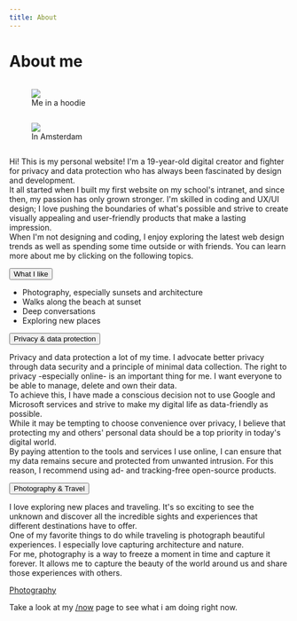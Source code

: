 ```yaml
---
title: About
---
```


<h1 class="page-title">About me</h1>
<div class="row">
<div class="column">
<figure>
<img src="/user/themes/luke/images/luke-1.jpg">
<figcaption>Me in a hoodie</figcaption>
</figure>
</div>
<div class="column">
<figure>
<img src="/user/themes/luke/images/luke-2.jpg">
<figcaption>In Amsterdam</figcaption>
</figure>
</div>
</div>
<p>Hi! This is my personal website! I'm a 19-year-old digital creator and fighter for privacy and data protection who has always been fascinated by design and development. <br />It all started when I built my first website on my school's intranet, and since then, my passion has only grown stronger. I'm skilled in coding and UX/UI design; I love pushing the boundaries of what's possible and strive to create visually appealing and user-friendly products that make a lasting impression. <br />When I'm not designing and coding, I enjoy exploring the latest web design trends as well as spending some time outside or with friends. You can learn more about me by clicking on the following topics.</p>
<button class="collapsible">What I like</button>
<div class="collapsible-content">
<ul>
<li>Photography, especially sunsets and architecture</li>
<li>Walks along the beach at sunset</li>
<li>Deep conversations</li>
<li>Exploring new places</li>
</ul>
</div>
<button class="collapsible">Privacy & data protection</button>
<div class="collapsible-content">
<p>Privacy and data protection a lot of my time. I advocate better privacy through data security and a principle of minimal data collection. The right to privacy -especially online- is an important thing for me. I want everyone to be able to manage, delete and own their data.<br />To achieve this, I have made a conscious decision not to use Google and Microsoft services and strive to make my digital life as data-friendly as possible. <br />While it may be tempting to choose convenience over privacy, I believe that protecting my and others' personal data should be a top priority in today's digital world. <br />By paying attention to the tools and services I use online, I can ensure that my data remains secure and protected from unwanted intrusion. For this reason, I recommend using ad- and tracking-free open-source products.</p>
</div>
<button class="collapsible">Photography & Travel</button>
<div class="collapsible-content">
<p>I love exploring new places and traveling. It's so exciting to see the unknown and discover all the incredible sights and experiences that different destinations have to offer. <br />One of my favorite things to do while traveling is photograph beautiful experiences. I especially love capturing architecture and nature. <br />For me, photography is a way to freeze a moment in time and capture it forever. It allows me to capture the beauty of the world around us and share those experiences with others.</p><a class="button" href="/showcase">Photography</a>
</div>
<div class="space"></div>
<div class="bordered">
<p class="small">Take a look at my <a href="/now">/now</a> page to see what i am doing right now.</p>
</div>

